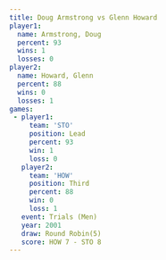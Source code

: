 ```yaml
---
title: Doug Armstrong vs Glenn Howard
player1:               
  name: Armstrong, Doug
  percent: 93          
  wins: 1              
  losses: 0            
player2:               
  name: Howard, Glenn  
  percent: 88          
  wins: 0              
  losses: 1            
games:
 - player1:        
     team: 'STO'   
     position: Lead
     percent: 93   
     win: 1        
     loss: 0       
   player2:         
     team: 'HOW'    
     position: Third
     percent: 88    
     win: 0         
     loss: 1        
   event: Trials (Men) 
   year: 2001          
   draw: Round Robin(5)
   score: HOW 7 - STO 8
---
```

